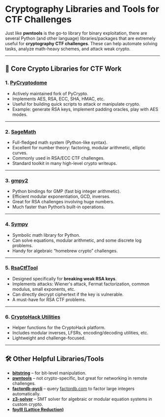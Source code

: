 # Cryptography Libraries and Tools for CTF Challenges

Just like **pwntools** is the go-to library for binary exploitation, there are several Python (and other language) libraries/packages that are extremely useful for **cryptography CTF challenges**. These can help automate solving tasks, analyze math-heavy schemes, and attack weak crypto.

---

## 🔑 Core Crypto Libraries for CTF Work

### 1. [PyCryptodome](https://www.pycryptodome.org/)
- Actively maintained fork of PyCrypto.  
- Implements AES, RSA, ECC, SHA, HMAC, etc.  
- Useful for building quick scripts to attack or manipulate crypto.  
- Example: generate RSA keys, implement padding oracles, play with AES modes.

---

### 2. [SageMath](https://www.sagemath.org/)
- Full-fledged math system (Python-like syntax).  
- Excellent for number theory: factoring, modular arithmetic, elliptic curves.  
- Commonly used in RSA/ECC CTF challenges.  
- Standard toolkit in many high-level crypto writeups.

---

### 3. [gmpy2](https://pypi.org/project/gmpy2/)
- Python bindings for GMP (fast big integer arithmetic).  
- Efficient modular exponentiation, GCD, inverses.  
- Great for RSA challenges involving huge numbers.  
- Much faster than Python’s built-in operations.

---

### 4. [Sympy](https://www.sympy.org/)
- Symbolic math library for Python.  
- Can solve equations, modular arithmetic, and some discrete log problems.  
- Handy for algebraic “homebrew crypto” challenges.  

---

### 5. [RsaCtfTool](https://github.com/RsaCtfTool/RsaCtfTool)
- Designed specifically for **breaking weak RSA keys**.  
- Implements attacks: Wiener's attack, Fermat factorization, common modulus, small exponents, etc.  
- Can directly decrypt ciphertext if the key is vulnerable.  
- A must-have for RSA CTF problems.

---

### 6. [CryptoHack Utilities](https://github.com/cryptohack/cryptohack)
- Helper functions for the CryptoHack platform.  
- Includes modular inverses, LFSRs, encoding/decoding utilities, etc.  
- Lightweight and challenge-focused.  

---

## 🛠 Other Helpful Libraries/Tools
- **[bitstring](https://github.com/scott-griffiths/bitstring)** – for bit-level manipulation.  
- **[pwntools](https://docs.pwntools.com/en/stable/)** – not crypto-specific, but great for networking in remote challenges.  
- **[factordb-pycli](https://github.com/ryosan-470/factordb-pycli)** – query [factordb.com](http://factordb.com) to factor large integers automatically.  
- **[z3-solver](https://github.com/Z3Prover/z3)** – SMT solver for algebraic or modular equation systems in custom crypto.  
- **[fpylll (Lattice Reduction)](https://gith)**
